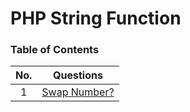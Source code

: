 # PHP String Function

### Table of Contents

| No. | Questions |
|:----:| ---------
|1  | [Swap Number?](#Swap-Number) |
